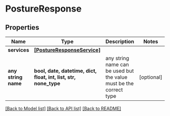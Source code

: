 # PostureResponse


## Properties
Name | Type | Description | Notes
------------ | ------------- | ------------- | -------------
**services** | [**[PostureResponseService]**](PostureResponseService.md) |  | 
**any string name** | **bool, date, datetime, dict, float, int, list, str, none_type** | any string name can be used but the value must be the correct type | [optional]

[[Back to Model list]](../README.md#documentation-for-models) [[Back to API list]](../README.md#documentation-for-api-endpoints) [[Back to README]](../README.md)


